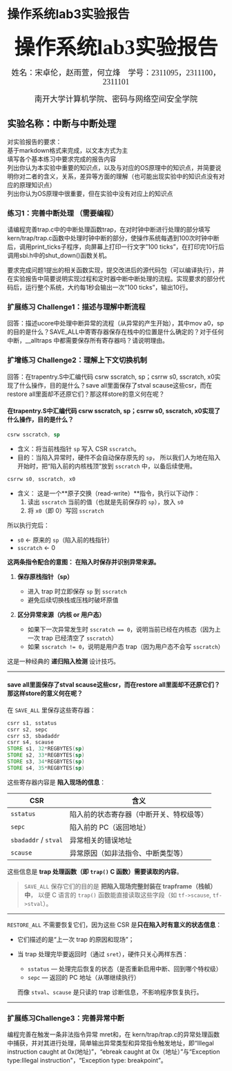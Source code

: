 # 操作系统lab3实验报告
<center><p><font face="黑体" size=7><b>操作系统lab3实验报告</b></font></p></center>
<center><p><font face="楷体" size=4>姓名：宋卓伦，赵雨萱，何立烽&nbsp;&nbsp;&nbsp;&nbsp;学号：2311095，2311100，2311101</font></p></center>
<center><p><font face="楷体" size=4>南开大学计算机学院、密码与网络空间安全学院</font></p></center>
<!-- <br> -->  

## 实验名称：中断与中断处理
对实验报告的要求：  
基于markdown格式来完成，以文本方式为主  
填写各个基本练习中要求完成的报告内容  
列出你认为本实验中重要的知识点，以及与对应的OS原理中的知识点，并简要说明你对二者的含义，关系，差异等方面的理解（也可能出现实验中的知识点没有对应的原理知识点）  
列出你认为OS原理中很重要，但在实验中没有对应上的知识点  

### 练习1：完善中断处理 （需要编程）
请编程完善trap.c中的中断处理函数trap，在对时钟中断进行处理的部分填写kern/trap/trap.c函数中处理时钟中断的部分，使操作系统每遇到100次时钟中断后，调用print_ticks子程序，向屏幕上打印一行文字”100 ticks”，在打印完10行后调用sbi.h中的shut_down()函数关机。

要求完成问题1提出的相关函数实现，提交改进后的源代码包（可以编译执行），并在实验报告中简要说明实现过程和定时器中断中断处理的流程。实现要求的部分代码后，运行整个系统，大约每1秒会输出一次”100 ticks”，输出10行。

### 扩展练习 Challenge1：描述与理解中断流程
回答：描述ucore中处理中断异常的流程（从异常的产生开始），其中mov a0，sp的目的是什么？SAVE_ALL中寄寄存器保存在栈中的位置是什么确定的？对于任何中断，__alltraps 中都需要保存所有寄存器吗？请说明理由。

### 扩增练习 Challenge2：理解上下文切换机制
回答：在trapentry.S中汇编代码 csrw sscratch, sp；csrrw s0, sscratch, x0实现了什么操作，目的是什么？save all里面保存了stval scause这些csr，而在restore all里面却不还原它们？那这样store的意义何在呢？
  
#### 在trapentry.S中汇编代码 csrw sscratch, sp；csrrw s0, sscratch, x0实现了什么操作，目的是什么？

```asm
csrw sscratch, sp
```

* 含义：将当前栈指针 `sp` 写入 CSR `sscratch`。
* 目的：当陷入异常时，硬件不会自动保存原先的 `sp`，
所以我们人为地在陷入开始时，把“陷入前的内核栈顶”放到 `sscratch` 中，以备后续使用。    
```asm
csrrw s0, sscratch, x0
```

* 含义：
  这是一个**原子交换（read-write）**指令，执行以下动作：
  1. 读出 `sscratch` 当前的值（也就是先前保存的 `sp`），放入 `s0`
  2. 将 `x0`（即 0）写回 `sscratch`

所以执行完后：

* `s0` ← 原来的 `sp`（陷入前的栈指针）
* `sscratch` ← 0  

**这两条指令配合的意图： 在陷入时保存并识别异常来源。**

1. **保存原栈指针（sp）**

   * 进入 trap 时立即保存 `sp` 到 `sscratch`
   * 避免后续切换栈或压栈时破坏原值

2. **区分异常来源（内核 or 用户态）**

   * 如果下一次异常发生时 `sscratch == 0`，说明当前已经在内核态（因为上一次 trap 已经清空了 `sscratch`）
   * 如果 `sscratch != 0`，说明是用户态 trap（因为用户态不会写 `sscratch`）

这是一种经典的 **递归陷入检测** 设计技巧。

---

#### save all里面保存了stval scause这些csr，而在restore all里面却不还原它们？那这样store的意义何在呢？  

在 `SAVE_ALL` 里保存这些寄存器：

```asm
csrr s1, sstatus
csrr s2, sepc
csrr s3, sbadaddr
csrr s4, scause
STORE s1, 32*REGBYTES(sp)
STORE s2, 33*REGBYTES(sp)
STORE s3, 34*REGBYTES(sp)
STORE s4, 35*REGBYTES(sp)
```

这些寄存器内容是 **陷入现场的信息**：

| CSR                  | 含义                   |
| -------------------- | -------------------- |
| `sstatus`            | 陷入前的状态寄存器（中断开关、特权级等） |
| `sepc`               | 陷入前的 PC（返回地址）        |
| `sbadaddr` / `stval` | 异常相关的错误地址            |
| `scause`             | 异常原因（如非法指令、中断类型等）    |

这些信息是 **trap 处理函数（即 `trap()` C 函数）需要读取的内容**。

> `SAVE_ALL` 保存它们的目的是 **把陷入现场完整封装在 trapframe（栈帧）中**，
> 以便 C 语言的 `trap()` 函数能直接读取这些字段（如 `tf->scause`, `tf->stval`）。

---

 `RESTORE_ALL` 不需要恢复它们，因为这些 CSR 是**只在陷入时有意义的状态信息**：

* 它们描述的是“上一次 trap 的原因和现场”；
* 当 trap 处理完毕要返回时（通过 `sret`），硬件只关心两样东西：

  * `sstatus` — 处理完后恢复的状态（是否重新启用中断、回到哪个特权级）
  * `sepc` — 返回的 PC 地址（从哪继续执行）  

  而像 `stval`、`scause` 是只读的 trap 诊断信息，不影响程序恢复执行。  
---
### 扩展练习Challenge3：完善异常中断
编程完善在触发一条非法指令异常 mret和，在 kern/trap/trap.c的异常处理函数中捕获，并对其进行处理，简单输出异常类型和异常指令触发地址，即“Illegal instruction caught at 0x(地址)”，“ebreak caught at 0x（地址）”与“Exception type:Illegal instruction"，“Exception type: breakpoint”。
